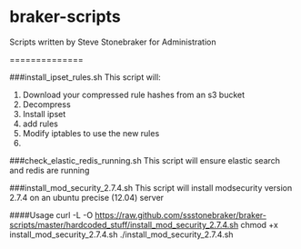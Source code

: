 braker-scripts
==============

Scripts written by Steve Stonebraker for Administration

==============

###install_ipset_rules.sh
This script will:
1. Download your compressed rule hashes from an s3 bucket
2. Decompress
3. Install ipset
4. add rules
5. Modify iptables to use the new rules
6. 

###check_elastic_redis_running.sh
This script will ensure elastic search and redis are running

###install_mod_security_2.7.4.sh
This script will install modsecurity version 2.7.4 on an ubuntu precise (12.04) server

####Usage
     curl -L -O https://raw.github.com/ssstonebraker/braker-scripts/master/hardcoded_stuff/install_mod_security_2.7.4.sh
     chmod +x install_mod_security_2.7.4.sh
     ./install_mod_security_2.7.4.sh
     
